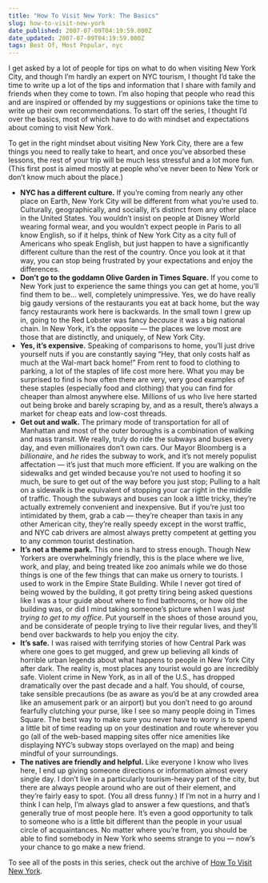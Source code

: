```yaml
---
title: "How To Visit New York: The Basics"
slug: how-to-visit-new-york
date_published: 2007-07-09T04:19:59.000Z
date_updated: 2007-07-09T04:19:59.000Z
tags: Best Of, Most Popular, nyc
---
```


I get asked by a lot of people for tips on what to do when visiting New York City, and though I’m hardly an expert on NYC tourism, I thought I’d take the time to write up a lot of the tips and information that I share with family and friends when they come to town. I’m also hoping that people who read this and are inspired or offended by my suggestions or opinions take the time to write up their own recommendations. To start off the series, I thought I’d over the basics, most of which have to do with mindset and expectations about coming to visit New York.

To get in the right mindset about visiting New York City, there are a few things you need to really take to heart, and once you’ve absorbed these lessons, the rest of your trip will be much less stressful and a lot more fun. (This first post is aimed mostly at people who’ve never been to New York or don’t know much about the place.)

- **NYC has a different culture.** If you’re coming from nearly any other place on Earth, New York City will be different from what you’re used to. Culturally, geographically, and socially, it’s distinct from any other place in the United States. You wouldn’t insist on people at Disney World wearing formal wear, and you wouldn’t expect people in Paris to all know English, so if it helps, think of New York City as a city full of Americans who speak English, but just happen to have a significantly different culture than the rest of the country. Once you look at it that way, you can stop being frustrated by your expectations and enjoy the differences.
- **Don’t go to the goddamn Olive Garden in Times Square.** If you come to New York just to experience the same things you can get at home, you’ll find them to be… well, completely unimpressive. Yes, we do have really big gaudy versions of the restaurants you eat at back home, but the way fancy restaurants work here is backwards. In the small town I grew up in, going to the Red Lobster was fancy *because* it was a big national chain. In New York, it’s the opposite — the places we love most are those that are distinctly, and uniquely, of New York City.
- **Yes, it’s expensive.** Speaking of comparisons to home, you’ll just drive yourself nuts if you are constantly saying “Hey, that only costs half as much at the Wal-mart back home!” From rent to food to clothing to parking, a lot of the staples of life cost more here. What you may be surprised to find is how often there are very, very good examples of these staples (especially food and clothing) that you can find for cheaper than almost anywhere else. Millions of us who live here started out being broke and barely scraping by, and as a result, there’s always a market for cheap eats and low-cost threads.
- **Get out and walk.** The primary mode of transportation for all of Manhattan and most of the outer boroughs is a combination of walking and mass transit. We really, truly do ride the subways and buses every day, and even millionaires don’t own cars. Our Mayor Bloomberg is a *billionaire*, and *he* rides the subway to work, and it’s not merely populist affectation — it’s just that much more efficient. If you are walking on the sidewalks and get winded because you’re not used to hoofing it so much, be sure to get out of the way before you just stop; Pulling to a halt on a sidewalk is the equivalent of stopping your car right in the middle of traffic. Though the subways and buses can look a little tricky, they’re actually extremely convenient and inexpensive. But if you’re just too intimidated by them, grab a cab — they’re cheaper than taxis in any other American city, they’re really speedy except in the worst traffic, and NYC cab drivers are almost always pretty competent at getting you to any common tourist destination.
- **It’s not a theme park.** This one is hard to stress enough. Though New Yorkers are overwhelmingly friendly, this is the place where we live, work, and play, and being treated like zoo animals while we do those things is one of the few things that can make us ornery to tourists. I used to work in the Empire State Building. While I never got tired of being wowed by the building, it got pretty tiring being asked questions like I was a tour guide about where to find bathrooms, or how old the building was, or did I mind taking someone’s picture when I was *just trying to get to my office*. Put yourself in the shoes of those around you, and be considerate of people trying to live their regular lives, and they’ll bend over backwards to help you enjoy the city.
- **It’s safe.** I was raised with terrifying stories of how Central Park was where one goes to get mugged, and grew up believing all kinds of horrible urban legends about what happens to people in New York City after dark. The reality is, most places any tourist would go are incredibly safe. Violent crime in New York, as in all of the U.S., has dropped dramatically over the past decade and a half. You should, of course, take sensible precautions (be as aware as you’d be at any crowded area like an amusement park or an airport) but you don’t need to go around fearfully clutching your purse, like I see so many people doing in Times Square. The best way to make sure you never have to worry is to spend a little bit of time reading up on your destination and route wherever you go (all of the web-based mapping sites offer nice amenities like displaying NYC’s subway stops overlayed on the map) and being mindful of your surroundings.
- **The natives are friendly and helpful.** Like everyone I know who lives here, I end up giving someone directions or information almost every single day. I don’t live in a particularly tourism-heavy part of the city, but there are always people around who are out of their element, and they’re fairly easy to spot. (You all dress funny.) If I’m not in a hurry and I think I can help, I’m always glad to answer a few questions, and that’s generally true of most people here. It’s even a good opportunity to talk to someone who is a little bit different than the people in your usual circle of acquaintances. No matter where you’re from, you should be able to find somebody in New York who seems strange to you — now’s your chance to go make a new friend.

To see all of the posts in this series, check out the archive of [How To Visit New York](http://www.dashes.com/tag/howtonyc).
